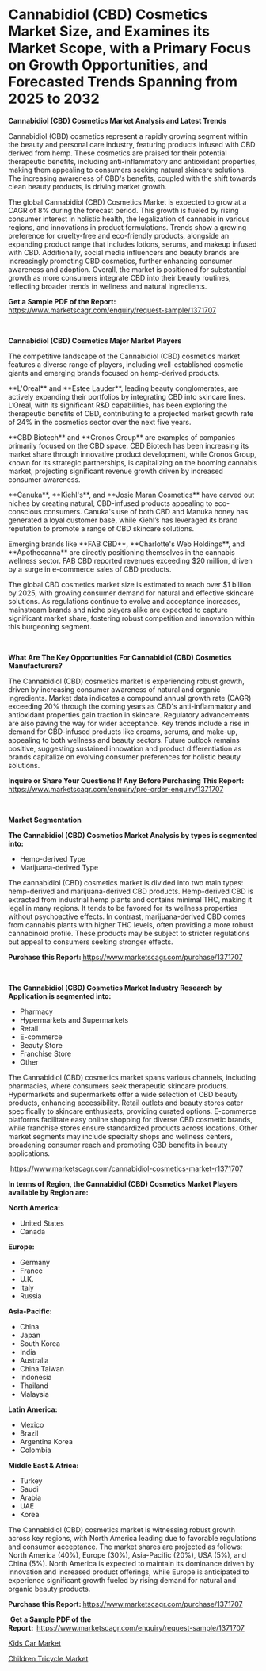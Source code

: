 <p><h1>Cannabidiol (CBD) Cosmetics Market Size, and Examines its Market Scope, with a Primary Focus on Growth Opportunities, and Forecasted Trends Spanning from 2025 to 2032</h1></p><p><strong>Cannabidiol (CBD) Cosmetics Market Analysis and Latest Trends</strong></p>
<p><p>Cannabidiol (CBD) cosmetics represent a rapidly growing segment within the beauty and personal care industry, featuring products infused with CBD derived from hemp. These cosmetics are praised for their potential therapeutic benefits, including anti-inflammatory and antioxidant properties, making them appealing to consumers seeking natural skincare solutions. The increasing awareness of CBD's benefits, coupled with the shift towards clean beauty products, is driving market growth. </p><p>The global Cannabidiol (CBD) Cosmetics Market is expected to grow at a CAGR of 8% during the forecast period. This growth is fueled by rising consumer interest in holistic health, the legalization of cannabis in various regions, and innovations in product formulations. Trends show a growing preference for cruelty-free and eco-friendly products, alongside an expanding product range that includes lotions, serums, and makeup infused with CBD. Additionally, social media influencers and beauty brands are increasingly promoting CBD cosmetics, further enhancing consumer awareness and adoption. Overall, the market is positioned for substantial growth as more consumers integrate CBD into their beauty routines, reflecting broader trends in wellness and natural ingredients.</p></p>
<p><strong>Get a Sample PDF of the Report:&nbsp;</strong> <a href="https://www.marketscagr.com/enquiry/request-sample/1371707?utm_campaign=2039&utm_medium=2&utm_source=Github&utm_content=ia&utm_term=22032025&utm_id=cannabidiol-cbd-cosmetics">https://www.marketscagr.com/enquiry/request-sample/1371707</a></p>
<p>&nbsp;</p>
<p><strong>Cannabidiol (CBD) Cosmetics Major Market Players</strong></p>
<p><p>The competitive landscape of the Cannabidiol (CBD) cosmetics market features a diverse range of players, including well-established cosmetic giants and emerging brands focused on hemp-derived products. </p><p>**L'Oreal** and **Estee Lauder**, leading beauty conglomerates, are actively expanding their portfolios by integrating CBD into skincare lines. L’Oreal, with its significant R&D capabilities, has been exploring the therapeutic benefits of CBD, contributing to a projected market growth rate of 24% in the cosmetics sector over the next five years.</p><p>**CBD Biotech** and **Cronos Group** are examples of companies primarily focused on the CBD space. CBD Biotech has been increasing its market share through innovative product development, while Cronos Group, known for its strategic partnerships, is capitalizing on the booming cannabis market, projecting significant revenue growth driven by increased consumer awareness.</p><p>**Canuka**, **Kiehl's**, and **Josie Maran Cosmetics** have carved out niches by creating natural, CBD-infused products appealing to eco-conscious consumers. Canuka's use of both CBD and Manuka honey has generated a loyal customer base, while Kiehl’s has leveraged its brand reputation to promote a range of CBD skincare solutions.</p><p>Emerging brands like **FAB CBD**, **Charlotte's Web Holdings**, and **Apothecanna** are directly positioning themselves in the cannabis wellness sector. FAB CBD reported revenues exceeding $20 million, driven by a surge in e-commerce sales of CBD products.</p><p>The global CBD cosmetics market size is estimated to reach over $1 billion by 2025, with growing consumer demand for natural and effective skincare solutions. As regulations continue to evolve and acceptance increases, mainstream brands and niche players alike are expected to capture significant market share, fostering robust competition and innovation within this burgeoning segment.</p></p>
<p>&nbsp;</p>
<p><strong>What Are The Key Opportunities For Cannabidiol (CBD) Cosmetics Manufacturers?</strong></p>
<p><p>The Cannabidiol (CBD) cosmetics market is experiencing robust growth, driven by increasing consumer awareness of natural and organic ingredients. Market data indicates a compound annual growth rate (CAGR) exceeding 20% through the coming years as CBD's anti-inflammatory and antioxidant properties gain traction in skincare. Regulatory advancements are also paving the way for wider acceptance. Key trends include a rise in demand for CBD-infused products like creams, serums, and make-up, appealing to both wellness and beauty sectors. Future outlook remains positive, suggesting sustained innovation and product differentiation as brands capitalize on evolving consumer preferences for holistic beauty solutions.</p></p>
<p><strong>Inquire or Share Your Questions If Any Before Purchasing This Report:</strong> <a href="https://www.marketscagr.com/enquiry/pre-order-enquiry/1371707?utm_campaign=2039&utm_medium=2&utm_source=Github&utm_content=ia&utm_term=22032025&utm_id=cannabidiol-cbd-cosmetics">https://www.marketscagr.com/enquiry/pre-order-enquiry/1371707</a></p>
<p>&nbsp;</p>
<p><strong>Market Segmentation</strong></p>
<p><strong>The Cannabidiol (CBD) Cosmetics Market Analysis by types is segmented into:</strong></p>
<p><ul><li>Hemp-derived Type</li><li>Marijuana-derived Type</li></ul></p>
<p><p>The cannabidiol (CBD) cosmetics market is divided into two main types: hemp-derived and marijuana-derived CBD products. Hemp-derived CBD is extracted from industrial hemp plants and contains minimal THC, making it legal in many regions. It tends to be favored for its wellness properties without psychoactive effects. In contrast, marijuana-derived CBD comes from cannabis plants with higher THC levels, often providing a more robust cannabinoid profile. These products may be subject to stricter regulations but appeal to consumers seeking stronger effects.</p></p>
<p><strong>Purchase this Report:&nbsp;</strong><a href="https://www.marketscagr.com/purchase/1371707?utm_campaign=2039&utm_medium=2&utm_source=Github&utm_content=ia&utm_term=22032025&utm_id=cannabidiol-cbd-cosmetics">https://www.marketscagr.com/purchase/1371707</a></p>
<p>&nbsp;</p>
<p><strong>The Cannabidiol (CBD) Cosmetics Market Industry Research by Application is segmented into:</strong></p>
<p><ul><li>Pharmacy</li><li>Hypermarkets and Supermarkets</li><li>Retail</li><li>E-commerce</li><li>Beauty Store</li><li>Franchise Store</li><li>Other</li></ul></p>
<p><p>The Cannabidiol (CBD) cosmetics market spans various channels, including pharmacies, where consumers seek therapeutic skincare products. Hypermarkets and supermarkets offer a wide selection of CBD beauty products, enhancing accessibility. Retail outlets and beauty stores cater specifically to skincare enthusiasts, providing curated options. E-commerce platforms facilitate easy online shopping for diverse CBD cosmetic brands, while franchise stores ensure standardized products across locations. Other market segments may include specialty shops and wellness centers, broadening consumer reach and promoting CBD benefits in beauty applications.</p></p>
<p><a href="https://www.marketscagr.com/cannabidiol-cosmetics-market-r1371707?utm_campaign=2039&utm_medium=2&utm_source=Github&utm_content=ia&utm_term=22032025&utm_id=cannabidiol-cbd-cosmetics">&nbsp;https://www.marketscagr.com/cannabidiol-cosmetics-market-r1371707</a></p>
<p><strong>In terms of Region, the Cannabidiol (CBD) Cosmetics Market Players available by Region are:</strong></p>
<p>
    <p> <strong> North America: </strong>
        <ul>
            <li>United States</li>
            <li>Canada</li>
        </ul>
        </p> 
    <p> <strong> Europe: </strong>
        <ul>
            <li>Germany</li>
            <li>France</li>
            <li>U.K.</li>
            <li>Italy</li>
            <li>Russia</li>
        </ul>
        </p> 
    <p> <strong> Asia-Pacific: </strong>
        <ul>
            <li>China</li>
            <li>Japan</li>
            <li>South Korea</li>
            <li>India</li>
            <li>Australia</li>
            <li>China Taiwan</li>
            <li>Indonesia</li>
            <li>Thailand</li>
            <li>Malaysia</li>
        </ul>
        </p> 
    <p> <strong> Latin America: </strong>
        <ul>
            <li>Mexico</li>
            <li>Brazil</li>
            <li>Argentina Korea</li>
            <li>Colombia</li>
        </ul>
        </p> 
    <p> <strong> Middle East & Africa: </strong>
        <ul>
            <li>Turkey</li>
            <li>Saudi</li>
            <li>Arabia</li>
            <li>UAE</li>
            <li>Korea</li>
        </ul>
    </p>
    </p>
<p><p>The Cannabidiol (CBD) cosmetics market is witnessing robust growth across key regions, with North America leading due to favorable regulations and consumer acceptance. The market shares are projected as follows: North America (40%), Europe (30%), Asia-Pacific (20%), USA (5%), and China (5%). North America is expected to maintain its dominance driven by innovation and increased product offerings, while Europe is anticipated to experience significant growth fueled by rising demand for natural and organic beauty products.</p></p>
<p><strong>Purchase this Report: </strong><a href="https://www.marketscagr.com/purchase/1371707?utm_campaign=2039&utm_medium=2&utm_source=Github&utm_content=ia&utm_term=22032025&utm_id=cannabidiol-cbd-cosmetics">https://www.marketscagr.com/purchase/1371707</a></p>
<p>&nbsp;<strong>Get a Sample PDF of the Report:&nbsp;&nbsp;</strong><a href="https://www.marketscagr.com/enquiry/request-sample/1371707?utm_campaign=2039&utm_medium=2&utm_source=Github&utm_content=ia&utm_term=22032025&utm_id=cannabidiol-cbd-cosmetics">https://www.marketscagr.com/enquiry/request-sample/1371707</a></p>
<p><strong></strong></p>
<p><p><a href="https://github.com/bozzoquishmd/Market-Research-Report-List-1/blob/main/kids-car-market.md?utm_campaign=2039&utm_medium=2&utm_source=Github&utm_content=ia&utm_term=22032025&utm_id=cannabidiol-cbd-cosmetics">Kids Car Market</a></p><p><a href="https://github.com/AKSHATREPORTPRIME/Market-Research-Report-List-7/blob/main/children-tricycle-market.md?utm_campaign=2039&utm_medium=2&utm_source=Github&utm_content=ia&utm_term=22032025&utm_id=cannabidiol-cbd-cosmetics">Children Tricycle Market</a></p></p>